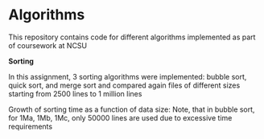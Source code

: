 # Algorithms
 This repository contains code for different algorithms implemented as part of coursework at NCSU
 
__Sorting__

In this assignment, 3 sorting algorithms were implemented: bubble sort, quick sort, and
merge sort and compared again files of different sizes starting from 2500 lines to 1 million lines

Growth of sorting time as a function of data size:
Note, that in bubble sort, for 1Ma, 1Mb, 1Mc, only 50000 lines are used due to
excessive time requirements

